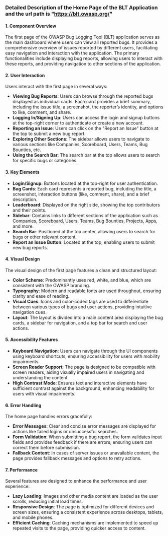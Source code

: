 ### Detailed Description of the Home Page of the BLT Application and the url path is "https://blt.owasp.org/"

#### 1. Component Overview
The first page of the OWASP Bug Logging Tool (BLT) application serves as the main dashboard where users can view all reported bugs. It provides a comprehensive overview of issues reported by different users, facilitating easy navigation and interaction with the application. The primary functionalities include displaying bug reports, allowing users to interact with these reports, and providing navigation to other sections of the application.

#### 2. User Interaction
Users interact with the first page in several ways:
- **Viewing Bug Reports**: Users can browse through the reported bugs displayed as individual cards. Each card provides a brief summary, including the issue title, a screenshot, the reporter’s identity, and options to like, comment, and share.
- **Logging In/Signing Up**: Users can access the login and signup buttons at the top-right corner to authenticate or create a new account.
- **Reporting an Issue**: Users can click on the "Report an Issue" button at the top to submit a new bug report.
- **Exploring Other Sections**: The sidebar allows users to navigate to various sections like Companies, Scoreboard, Users, Teams, Bug Bounties, etc.
- **Using the Search Bar**: The search bar at the top allows users to search for specific bugs or categories.

#### 3. Key Elements
- **Login/Signup**: Buttons located at the top-right for user authentication.
- **Bug Cards**: Each card represents a reported bug, including the title, a screenshot, interaction buttons (like, comment, share), and a brief description.
- **Leaderboard**: Displayed on the right side, showing the top contributors and their points.
- **Sidebar**: Contains links to different sections of the application such as Companies, Scoreboard, Users, Teams, Bug Bounties, Projects, Apps, and more.
- **Search Bar**: Positioned at the top center, allowing users to search for bugs or other relevant content.
- **Report an Issue Button**: Located at the top, enabling users to submit new bug reports.

#### 4. Visual Design
The visual design of the first page features a clean and structured layout:
- **Color Scheme**: Predominantly uses red, white, and blue, which are consistent with the OWASP branding.
- **Typography**: Modern and readable fonts are used throughout, ensuring clarity and ease of reading.
- **Visual Cues**: Icons and color-coded tags are used to differentiate between various types of bugs and user actions, providing intuitive navigation cues.
- **Layout**: The layout is divided into a main content area displaying the bug cards, a sidebar for navigation, and a top bar for search and user actions.

#### 5. Accessibility Features
- **Keyboard Navigation**: Users can navigate through the UI components using keyboard shortcuts, ensuring accessibility for users with mobility impairments.
- **Screen Reader Support**: The page is designed to be compatible with screen readers, aiding visually impaired users in navigating and understanding the content.
- **High Contrast Mode**: Ensures text and interactive elements have sufficient contrast against the background, enhancing readability for users with visual impairments.

#### 6. Error Handling
The home page handles errors gracefully:
- **Error Messages**: Clear and concise error messages are displayed for actions like failed logins or unsuccessful searches.
- **Form Validation**: When submitting a bug report, the form validates input fields and provides feedback if there are errors, ensuring users can correct them before submission.
- **Fallback Content**: In cases of server issues or unavailable content, the page provides fallback messages and options to retry actions.

#### 7. Performance
Several features are designed to enhance the performance and user experience:
- **Lazy Loading**: Images and other media content are loaded as the user scrolls, reducing initial load times.
- **Responsive Design**: The page is optimized for different devices and screen sizes, ensuring a consistent experience across desktops, tablets, and mobile phones.
- **Efficient Caching**: Caching mechanisms are implemented to speed up repeated visits to the page, providing quicker access to content.
